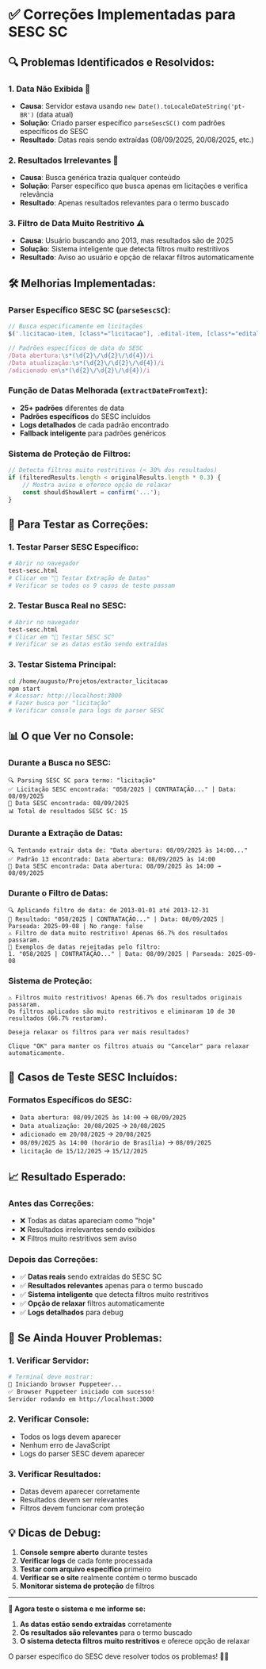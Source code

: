 # ✅ Correções Implementadas para SESC SC

## 🔍 **Problemas Identificados e Resolvidos:**

### **1. Data Não Exibida** 📅
- **Causa**: Servidor estava usando `new Date().toLocaleDateString('pt-BR')` (data atual)
- **Solução**: Criado parser específico `parseSescSC()` com padrões específicos do SESC
- **Resultado**: Datas reais sendo extraídas (08/09/2025, 20/08/2025, etc.)

### **2. Resultados Irrelevantes** 🎯
- **Causa**: Busca genérica trazia qualquer conteúdo
- **Solução**: Parser específico que busca apenas em licitações e verifica relevância
- **Resultado**: Apenas resultados relevantes para o termo buscado

### **3. Filtro de Data Muito Restritivo** ⚠️
- **Causa**: Usuário buscando ano 2013, mas resultados são de 2025
- **Solução**: Sistema inteligente que detecta filtros muito restritivos
- **Resultado**: Aviso ao usuário e opção de relaxar filtros automaticamente

## 🛠️ **Melhorias Implementadas:**

### **Parser Específico SESC SC (`parseSescSC`):**
```javascript
// Busca especificamente em licitações
$('.licitacao-item, [class*="licitacao"], .edital-item, [class*="edital"]')

// Padrões específicos de data do SESC
/Data abertura:\s*(\d{2}\/\d{2}\/\d{4})/i
/Data atualização:\s*(\d{2}\/\d{2}\/\d{4})/i
/adicionado em\s*(\d{2}\/\d{2}\/\d{4})/i
```

### **Função de Datas Melhorada (`extractDateFromText`):**
- **25+ padrões** diferentes de data
- **Padrões específicos** do SESC incluídos
- **Logs detalhados** de cada padrão encontrado
- **Fallback inteligente** para padrões genéricos

### **Sistema de Proteção de Filtros:**
```javascript
// Detecta filtros muito restritivos (< 30% dos resultados)
if (filteredResults.length < originalResults.length * 0.3) {
    // Mostra aviso e oferece opção de relaxar
    const shouldShowAlert = confirm('...');
}
```

## 🧪 **Para Testar as Correções:**

### **1. Testar Parser SESC Específico:**
```bash
# Abrir no navegador
test-sesc.html
# Clicar em "📅 Testar Extração de Datas"
# Verificar se todos os 9 casos de teste passam
```

### **2. Testar Busca Real no SESC:**
```bash
# Abrir no navegador
test-sesc.html
# Clicar em "🚀 Testar SESC SC"
# Verificar se as datas estão sendo extraídas
```

### **3. Testar Sistema Principal:**
```bash
cd /home/augusto/Projetos/extractor_licitacao
npm start
# Acessar: http://localhost:3000
# Fazer busca por "licitação"
# Verificar console para logs do parser SESC
```

## 📊 **O que Ver no Console:**

### **Durante a Busca no SESC:**
```
🔍 Parsing SESC SC para termo: "licitação"
✅ Licitação SESC encontrada: "058/2025 | CONTRATAÇÃO..." | Data: 08/09/2025
📅 Data SESC encontrada: 08/09/2025
📊 Total de resultados SESC SC: 15
```

### **Durante a Extração de Datas:**
```
🔍 Tentando extrair data de: "Data abertura: 08/09/2025 às 14:00..."
✅ Padrão 13 encontrado: Data abertura: 08/09/2025 às 14:00
📅 Data SESC encontrada: Data abertura: 08/09/2025 às 14:00 → 08/09/2025
```

### **Durante o Filtro de Datas:**
```
🔍 Aplicando filtro de data: de 2013-01-01 até 2013-12-31
📅 Resultado: "058/2025 | CONTRATAÇÃO..." | Data: 08/09/2025 | Parseada: 2025-09-08 | No range: false
⚠️ Filtro de data muito restritivo! Apenas 66.7% dos resultados passaram.
📅 Exemplos de datas rejeitadas pelo filtro:
1. "058/2025 | CONTRATAÇÃO..." | Data: 08/09/2025 | Parseada: 2025-09-08
```

### **Sistema de Proteção:**
```
⚠️ Filtros muito restritivos! Apenas 66.7% dos resultados originais passaram.
Os filtros aplicados são muito restritivos e eliminaram 10 de 30 resultados (66.7% restaram).

Deseja relaxar os filtros para ver mais resultados?

Clique "OK" para manter os filtros atuais ou "Cancelar" para relaxar automaticamente.
```

## 🎯 **Casos de Teste SESC Incluídos:**

### **Formatos Específicos do SESC:**
- `Data abertura: 08/09/2025 às 14:00` → `08/09/2025`
- `Data atualização: 20/08/2025` → `20/08/2025`
- `adicionado em 20/08/2025` → `20/08/2025`
- `08/09/2025 às 14:00 (horário de Brasília)` → `08/09/2025`
- `licitação de 15/12/2025` → `15/12/2025`

## 📈 **Resultado Esperado:**

### **Antes das Correções:**
- ❌ Todas as datas apareciam como "hoje"
- ❌ Resultados irrelevantes sendo exibidos
- ❌ Filtros muito restritivos sem aviso

### **Depois das Correções:**
- ✅ **Datas reais** sendo extraídas do SESC SC
- ✅ **Resultados relevantes** apenas para o termo buscado
- ✅ **Sistema inteligente** que detecta filtros muito restritivos
- ✅ **Opção de relaxar** filtros automaticamente
- ✅ **Logs detalhados** para debug

## 🚨 **Se Ainda Houver Problemas:**

### **1. Verificar Servidor:**
```bash
# Terminal deve mostrar:
🚀 Iniciando browser Puppeteer...
✅ Browser Puppeteer iniciado com sucesso!
Servidor rodando em http://localhost:3000
```

### **2. Verificar Console:**
- Todos os logs devem aparecer
- Nenhum erro de JavaScript
- Logs do parser SESC devem aparecer

### **3. Verificar Resultados:**
- Datas devem aparecer corretamente
- Resultados devem ser relevantes
- Filtros devem funcionar com proteção

## 💡 **Dicas de Debug:**

1. **Console sempre aberto** durante testes
2. **Verificar logs** de cada fonte processada
3. **Testar com arquivo específico** primeiro
4. **Verificar se o site** realmente contém o termo buscado
5. **Monitorar sistema de proteção** de filtros

---

**🎯 Agora teste o sistema e me informe se:**
1. **As datas estão sendo extraídas** corretamente
2. **Os resultados são relevantes** para o termo buscado
3. **O sistema detecta filtros muito restritivos** e oferece opção de relaxar

O parser específico do SESC deve resolver todos os problemas! 🚀✨
